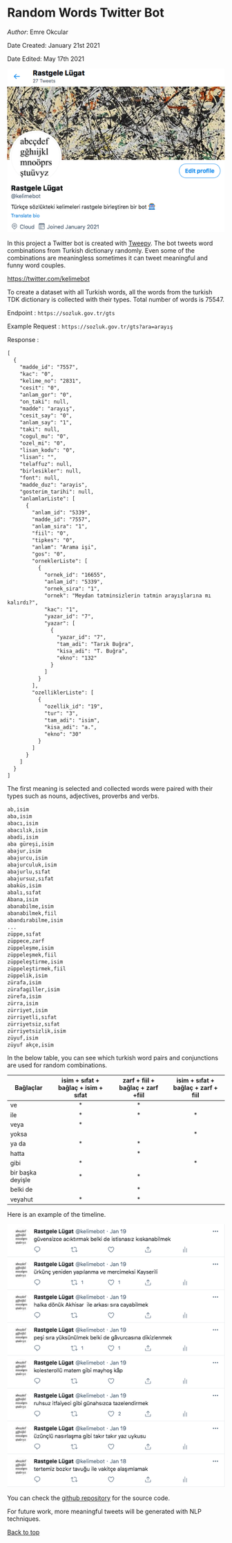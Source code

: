 # Random Words Twitter Bot

*Author*: Emre Okcular

Date Created: January 21st 2021

Date Edited: May 17th 2021

![kelimebot](/resources/kelimebot_profile.png)

In this project a Twitter bot is created with [Tweepy](https://www.tweepy.org/). The bot tweets word combinations from Turkish dictionary randomly. Even some of the combinations are meaningless sometimes it can tweet meaningful and funny word couples.

<https://twitter.com/kelimebot>

To create a dataset with all Turkish words, all the words from the turkish TDK dictionary is collected with their types. Total number of words is 75547.

Endpoint : ```https://sozluk.gov.tr/gts```

Example Request : ```https://sozluk.gov.tr/gts?ara=arayış```

Response :
```
[
  {
    "madde_id": "7557",
    "kac": "0",
    "kelime_no": "2831",
    "cesit": "0",
    "anlam_gor": "0",
    "on_taki": null,
    "madde": "arayış",
    "cesit_say": "0",
    "anlam_say": "1",
    "taki": null,
    "cogul_mu": "0",
    "ozel_mi": "0",
    "lisan_kodu": "0",
    "lisan": "",
    "telaffuz": null,
    "birlesikler": null,
    "font": null,
    "madde_duz": "arayis",
    "gosterim_tarihi": null,
    "anlamlarListe": [
      {
        "anlam_id": "5339",
        "madde_id": "7557",
        "anlam_sira": "1",
        "fiil": "0",
        "tipkes": "0",
        "anlam": "Arama işi",
        "gos": "0",
        "orneklerListe": [
          {
            "ornek_id": "16655",
            "anlam_id": "5339",
            "ornek_sira": "1",
            "ornek": "Meydan tatminsizlerin tatmin arayışlarına mı kalırdı?",
            "kac": "1",
            "yazar_id": "7",
            "yazar": [
              {
                "yazar_id": "7",
                "tam_adi": "Tarık Buğra",
                "kisa_adi": "T. Buğra",
                "ekno": "132"
              }
            ]
          }
        ],
        "ozelliklerListe": [
          {
            "ozellik_id": "19",
            "tur": "3",
            "tam_adi": "isim",
            "kisa_adi": "a.",
            "ekno": "30"
          }
        ]
      }
    ]
  }
]
```

The first meaning is selected and collected words were paired with their types such as nouns, adjectives, proverbs and verbs.

```
ab,isim
aba,isim
abacı,isim
abacılık,isim
abadi,isim
aba güreşi,isim
abajur,isim
abajurcu,isim
abajurculuk,isim
abajurlu,sıfat
abajursuz,sıfat
abaküs,isim
abalı,sıfat
Abana,isim
abanabilme,isim
abanabilmek,fiil
abandırabilme,isim
...
züppe,sıfat
züppece,zarf
züppeleşme,isim
züppeleşmek,fiil
züppeleştirme,isim
züppeleştirmek,fiil
züppelik,isim
zürafa,isim
zürafagiller,isim
zürefa,isim
zürra,isim
zürriyet,isim
zürriyetli,sıfat
zürriyetsiz,sıfat
zürriyetsizlik,isim
züyuf,isim
züyuf akçe,isim
```

In the below table, you can see which turkish word pairs and conjunctions are used for random combinations.

|  Bağlaçlar | isim + sıfat + bağlaç + isim + sıfat  | zarf + fiil + bağlaç + zarf +fiil  |  isim + sıfat + bağlaç + zarf + fiil    |
|---|:---:|:---:|:---:|
|  ve | *  | *  |   |
|  ile | *  | *  | *  |
|  veya | *  |   |   |
|  yoksa |   |   | *  |
|  ya da | *  | *   |   |
|  hatta |   | *  |   |
|  gibi |  * |   |  * |
|  bir başka deyişle | *  | *  |   |
|  belki de |   | *  |   |
|  veyahut | *  | *  |   |

Here is an example of the timeline.

![kelimebot](/resources/keilmebot_timeline.png)

You can check the [github repository](https://github.com/emreokcular/twitterbots) for the source code.

For future work, more meaningful tweets will be generated with NLP techniques.

[Back to top](#)